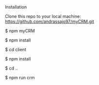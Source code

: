 Installation

Clone this repo to your local machine: https://github.com/andrassajo97/myCRM.git

$ npm myCRM

$ npm install

$ cd client

$ npm install

$ cd ..

$ npm run crm
